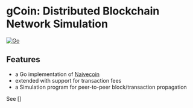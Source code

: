 # gCoin: Distributed Blockchain Network Simulation
[![Go](https://github.com/xumarcus/gcoin/actions/workflows/go.yml/badge.svg?branch=master)](https://github.com/xumarcus/gcoin/actions/workflows/go.yml)

## Features
- a Go implementation of [Naivecoin](https://lhartikk.github.io/)
- extended with support for transaction fees
- a Simulation program for peer-to-peer block/transaction propagation

See []